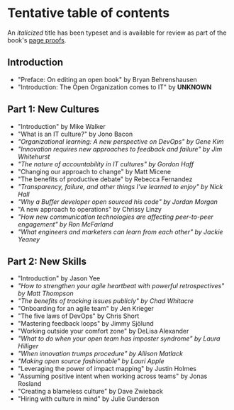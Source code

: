 # Tentative table of contents

An _italicized_ title has been typeset and is available for review as part of the book's [page proofs](https://github.com/open-organization-ambassadors/open-org-it-culture).

## Introduction

* "Preface: On editing an open book" by Bryan Behrenshausen
* "Introduction: The Open Organization comes to IT" by **UNKNOWN**

## Part 1: New Cultures

* "Introduction" by Mike Walker
* "What is an IT culture?" by Jono Bacon
* _"Organizational learning: A new perspective on DevOps" by Gene Kim_
* _"Innovation requires new approaches to feedback and failure" by Jim Whitehurst_
* _"The nature of accountability in IT cultures" by Gordon Haff_
* "Changing our approach to change" by Matt Micene
* "The benefits of productive debate" by Rebecca Fernandez
* _"Transparency, failure, and other things I've learned to enjoy" by Nick Hall_
* _"Why a Buffer developer open sourced his code" by Jordan Morgan_
* "A new approach to operations" by Chrissy Linzy
* _"How new communication technologies are affecting peer-to-peer engagement" by Ron McFarland_
* _"What engineers and marketers can learn from each other" by Jackie Yeaney_

## Part 2: New Skills

* "Introduction" by Jason Yee
* _"How to strengthen your agile heartbeat with powerful retrospectives" by Matt Thompson_
* _"The benefits of tracking issues publicly" by Chad Whitacre_
* "Onboarding for an agile team" by Jen Krieger
* "The five laws of DevOps" by Chris Short
* "Mastering feedback loops" by Jimmy Sjölund
* "Working outside your comfort zone" by DeLisa Alexander
* _"What to do when your open team has imposter syndrome" by Laura Hilliger_
* _"When innovation trumps procedure" by Allison Matlack_
* _"Making open source fashionable" by Lauri Apple_
* "Leveraging the power of impact mapping" by Justin Holmes
* "Assuming positive intent when working across teams" by Jonas Rosland
* "Creating a blameless culture" by Dave Zwieback
* "Hiring with culture in mind" by Julie Gunderson
